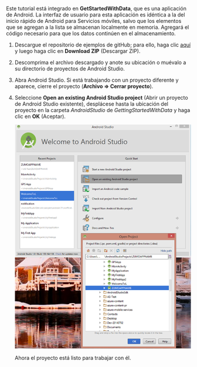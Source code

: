 Este tutorial está integrado en **GetStartedWithData**, que es una aplicación de Android. La interfaz de usuario para esta aplicación es idéntica a la del inicio rápido de Android para Servicios móviles, salvo que los elementos que se agregan a la lista se almacenan localmente en memoria. Agregará el código necesario para que los datos continúen en el almacenamiento.


1. Descargue el repositorio de ejemplos de gitHub; para ello, haga clic <a href="https://github.com/Azure/mobile-services-samples" target="blank">aquí</a> y luego haga clic en **Download ZIP** (Descargar ZIP).

2. Descomprima el archivo descargado y anote su ubicación o muévalo a su directorio de proyectos de Android Studio.

3. Abra Android Studio. Si está trabajando con un proyecto diferente y aparece, cierre el proyecto (**Archivo => Cerrar proyecto**).

4. Seleccione **Open an existing Android Studio project** (Abrir un proyecto de Android Studio existente), desplácese hasta la ubicación del proyecto en la carpeta *AndroidStudio* de *GettingStartedWithData* y haga clic en **OK** (Aceptar).


 	![](./media/mobile-services-android-get-started/android-studio-import-project.png)

	Ahora el proyecto está listo para trabajar con él.
 

<!---HONumber=August15_HO6-->